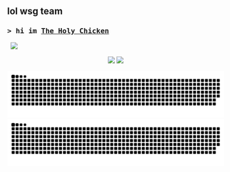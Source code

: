 ## lol wsg team

### <samp>&gt; hi im <a href="https://www.youtube.com/TheHolyChickenYT" target="_blank">The Holy Chicken</a></samp>

&nbsp; ![](https://visitor-badge.laobi.icu/badge?page_id=TheHolyChickn)

<p align="center">
  <img height="190px" src="https://github-readme-stats-sigma-five.vercel.app/api?username=TheHolyChickn&show_icons=true&count_private=true&include_all_commits=true&theme=github_dark"/>
  <img height="190px" src="https://github-readme-stats.vercel.app/api/top-langs/?username=TheHolyChickn&layout=donut&langs_count=8&theme=github_dark"/>
</p>

<p align="center">
    <img src="https://raw.githubusercontent.com/TheHolyChickn/TheHolyChickn/output/github-contribution-grid-snake-dark.svg#gh-dark-mode-only" />
    <img src="https://raw.githubusercontent.com/TheHolyChickn/TheHolyChickn/output/github-contribution-grid-snake.svg#gh-light-mode-only" />
</p>
